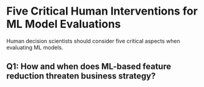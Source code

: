 # Five Critical Human Interventions for ML Model Evaluations
Human decision scientists should consider five critical aspects when evaluating ML models.

## Q1: How and when does ML-based feature reduction threaten business strategy?
